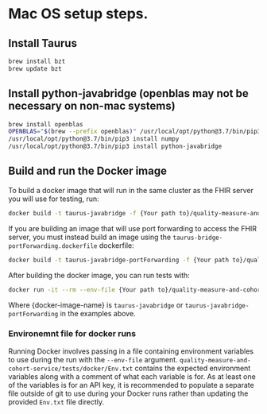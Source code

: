 # Mac OS setup steps.

## Install Taurus

```bash
brew install bzt
brew update bzt
```

## Install python-javabridge (openblas may not be necessary on non-mac systems)

```bash
brew install openblas
OPENBLAS="$(brew --prefix openblas)" /usr/local/opt/python@3.7/bin/pip3 install numpy
/usr/local/opt/python@3.7/bin/pip3 install numpy
/usr/local/opt/python@3.7/bin/pip3 install python-javabridge
```

## Build and run the Docker image

To build a docker image that  will run in the same cluster as the FHIR server you will use for testing, run:

```bash
docker build -t taurus-javabridge -f {Your path to}/quality-measure-and-cohort-service/tests/docker/taurus-bridge.dockerfile .
```

If you are building an image that will use port forwarding to access the FHIR server, you must instead build an image
using the `taurus-bridge-portForwarding.dockerfile` dockerfile:

```bash
docker build -t taurus-javabridge-portForwarding -f {Your path to}/quality-measure-and-cohort-service/tests/docker/taurus-bridge-portForwarding.dockerfile .
```

After building the docker image, you can run tests with:

```bash
docker run -it --rm --env-file {Your path to}/quality-measure-and-cohort-service/tests/docker/Env.txt -v {Your path to}/quality-measure-and-cohort-service:/bzt-configs -v {Your path to}/quality-measure-and-cohort-service/tests/results:/tmp/artifacts {docker-image-name} ./tests/scenarios/sampleJson.yaml
```

Where {docker-image-name} is `taurus-javabridge` or `taurus-javabridge-portForwarding` in the examples above.

### Environemnt file for docker runs

Running Docker involves passing in a file containing environment variables to use during the run with the
`--env-file` argument. `quality-measure-and-cohort-service/tests/docker/Env.txt` contains the expected environment
variables along with a comment of what each variable is for. As at least one of the variables is for an API key, it is
recommended to populate a separate file outside of git to use during your Docker runs rather than updating the provided
`Env.txt` file directly.


